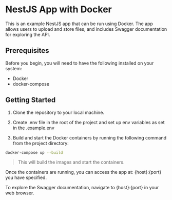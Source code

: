 # NestJS App with Docker

This is an example NestJS app that can be run using Docker. The app allows users to upload and store files, and includes Swagger documentation for exploring the API.

## Prerequisites

Before you begin, you will need to have the following installed on your system:

- Docker
- docker-compose

## Getting Started

1. Clone the repository to your local machine.

2. Create .env file in the root of the project and set up env variables as set in the .example.env

3. Build and start the Docker containers by running the following command from the project directory:

```sh
docker-compose up --build
```

> This will build the images and start the containers.

Once the containers are running, you can access the app at: {host}:{port} you have specified.

To explore the Swagger documentation, navigate to {host}:{port} in your web browser.